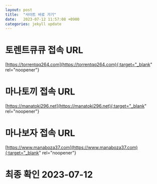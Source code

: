```yaml
---
layout: post
title:  "사이트 바로 가기"
date:   2023-07-12 11:57:08 +0900
categories: jekyll update
---
```

# 토렌트큐큐 접속 URL
[https://torrentqq264.com](https://torrentqq264.com){:target="_blank" rel="noopener"}

# 마나토끼 접속 URL
[https://manatoki296.net](https://manatoki296.net){:target="_blank" rel="noopener"}

# 마나보자 접속 URL
[https://www.manaboza37.com](https://www.manaboza37.com){:target="_blank" rel="noopener"}

# 최종 확인 2023-07-12

[torrentqq]: https://torrentqq264.com
[manatoki]: https://manatoki296.net
[manaboza]: https://www.manaboza37.com
